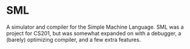SML
===

A simulator and compiler for the Simple Machine Language. SML was a project for CS201, but was somewhat expanded on with a debugger, a (barely) optimizing compiler, and a few extra features.

